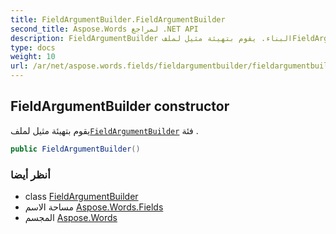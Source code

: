 ```yaml
---
title: FieldArgumentBuilder.FieldArgumentBuilder
second_title: Aspose.Words لمراجع .NET API
description: FieldArgumentBuilder البناء. يقوم بتهيئة مثيل لملفFieldArgumentBuilder فئة .
type: docs
weight: 10
url: /ar/net/aspose.words.fields/fieldargumentbuilder/fieldargumentbuilder/
---
```

## FieldArgumentBuilder constructor

يقوم بتهيئة مثيل لملف[`FieldArgumentBuilder`](../) فئة .

```csharp
public FieldArgumentBuilder()
```

### أنظر أيضا

* class [FieldArgumentBuilder](../)
* مساحة الاسم [Aspose.Words.Fields](../../fieldargumentbuilder/)
* المجسم [Aspose.Words](../../../)


